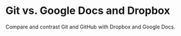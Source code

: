 # Git vs. Google Docs and Dropbox

Compare and contrast Git and GitHub with Dropbox and Google Docs.
